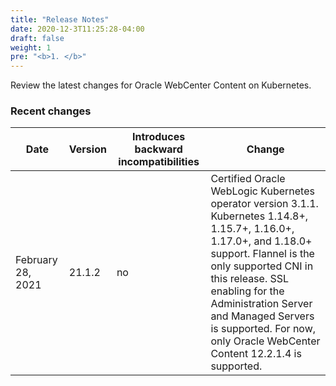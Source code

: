 ```yaml
---
title: "Release Notes"
date: 2020-12-3T11:25:28-04:00
draft: false
weight: 1
pre: "<b>1. </b>"
---
```


Review the latest changes for Oracle WebCenter Content on Kubernetes.

### Recent changes

| Date | Version | Introduces backward incompatibilities | Change |
| --- | --- | --- | --- |
| February 28, 2021 | 21.1.2 | no | Certified Oracle WebLogic Kubernetes operator version 3.1.1. Kubernetes 1.14.8+, 1.15.7+, 1.16.0+, 1.17.0+, and 1.18.0+ support. Flannel is the only supported CNI in this release. SSL enabling for the Administration Server and Managed Servers is supported. For now, only Oracle WebCenter Content 12.2.1.4 is supported.

